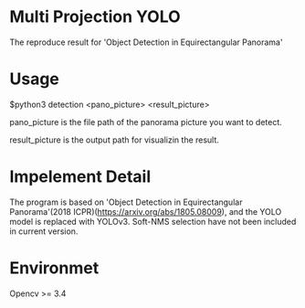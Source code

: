 # Multi Projection YOLO
The reproduce result for 'Object Detection in Equirectangular Panorama'

# Usage
$python3 detection <pano_picture> <result_picture>

pano_picture is the file path of the panorama picture you want to detect.

result_picture is the output path for visualizin the result.

# Impelement Detail
The program is based on 'Object Detection in Equirectangular Panorama'(2018 ICPR)(https://arxiv.org/abs/1805.08009), and the YOLO model is replaced with YOLOv3. Soft-NMS selection have not been included in current version.

# Environmet
Opencv >= 3.4
